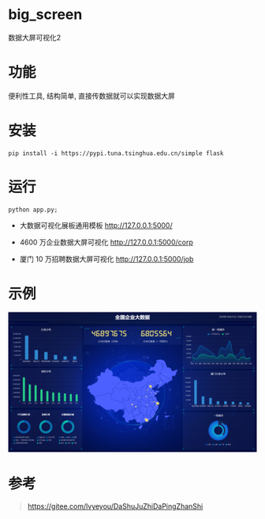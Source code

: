 # big_screen
数据大屏可视化2
# 功能

便利性工具, 结构简单, 直接传数据就可以实现数据大屏

# 安装

```
pip install -i https://pypi.tuna.tsinghua.edu.cn/simple flask
```

# 运行

```
python app.py;
```

* 大数据可视化展板通用模板 http://127.0.0.1:5000/        

* 4600 万企业数据大屏可视化 http://127.0.0.1:5000/corp    

* 厦门 10 万招聘数据大屏可视化 http://127.0.0.1:5000/job    

# 示例

![image](https://github.com/TurboWay/imgstore/blob/master/bigscreen/corp.jpg)


# 参考

> https://gitee.com/lvyeyou/DaShuJuZhiDaPingZhanShi